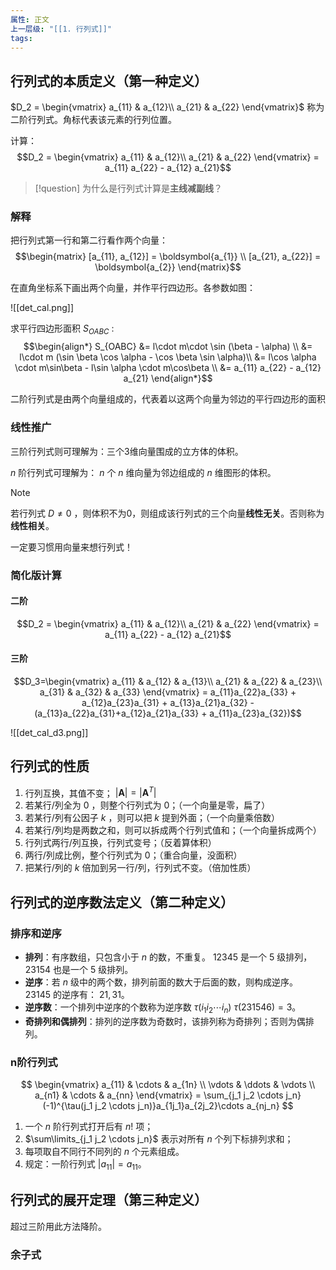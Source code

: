 ```yaml
---
属性: 正文
上一层级: "[[1. 行列式]]"
tags:
---
```


## 行列式的本质定义（第一种定义）

$D_2 = \begin{vmatrix} a_{11} & a_{12}\\ a_{21} & a_{22} \end{vmatrix}$ 称为二阶行列式。角标代表该元素的行列位置。

计算： $$D_2 = \begin{vmatrix} a_{11} & a_{12}\\ a_{21} & a_{22} \end{vmatrix} = a_{11} a_{22} - a_{12} a_{21}$$

> [!question] 
> 为什么是行列式计算是**主线减副线**？

### 解释

把行列式第一行和第二行看作两个向量： $$\begin{matrix} [a_{11}, a_{12}] = \boldsymbol{a_{1}} \\ [a_{21}, a_{22}] = \boldsymbol{a_{2}} \end{matrix}$$

在直角坐标系下画出两个向量，并作平行四边形。各参数如图：

![[det_cal.png]]

求平行四边形面积 $S_{OABC}$ : $$\begin{align*} S_{OABC} &= l\cdot m\cdot \sin (\beta - \alpha) \\ &= l\cdot m (\sin \beta \cos \alpha - \cos \beta \sin \alpha)\\ &= l\cos \alpha \cdot m\sin\beta - l\sin \alpha \cdot m\cos\beta \\ &= a_{11} a_{22} - a_{12} a_{21} \end{align*}$$

二阶行列式是由两个向量组成的，代表着以这两个向量为邻边的平行四边形的面积

### 线性推广

三阶行列式则可理解为：三个3维向量围成的立方体的体积。

$n$ 阶行列式可理解为： $n$ 个 $n$ 维向量为邻边组成的 $n$ 维图形的体积。

> [!note] 
> 若行列式 $D \ne 0$ ，则体积不为0，则组成该行列式的三个向量**线性无关**。否则称为**线性相关**。
> 
> 一定要习惯用向量来想行列式！

### 简化版计算

#### 二阶

$$D_2 = \begin{vmatrix} a_{11} & a_{12}\\ a_{21} & a_{22} \end{vmatrix} = a_{11} a_{22} - a_{12} a_{21}$$

#### 三阶

$$D_3=\begin{vmatrix} a_{11} & a_{12} & a_{13}\\ a_{21} & a_{22} & a_{23}\\ a_{31} & a_{32} & a_{33} \end{vmatrix} = a_{11}a_{22}a_{33} + a_{12}a_{23}a_{31} + a_{13}a_{21}a_{32} - (a_{13}a_{22}a_{31}+a_{12}a_{21}a_{33} + a_{11}a_{23}a_{32})$$

![[det_cal_d3.png]]

## 行列式的性质

1. 行列互换，其值不变； $|\boldsymbol{A}| = |\boldsymbol{A}^{T}|$
2. 若某行/列全为 $0$ ，则整个行列式为 $0$；（一个向量是零，扁了）
3. 若某行/列有公因子 $k$ ，则可以把 $k$ 提到外面；（一个向量乘倍数）
4. 若某行/列均是两数之和，则可以拆成两个行列式值和；（一个向量拆成两个）
5. 行列式两行/列互换，行列式变号；（反着算体积）
6. 两行/列成比例，整个行列式为 $0$；（重合向量，没面积）
7. 把某行/列的 $k$ 倍加到另一行/列，行列式不变。（倍加性质）

## 行列式的逆序数法定义（第二种定义）

### 排序和逆序

- **排列**：有序数组，只包含小于 $n$ 的数，不重复。 $12345$ 是一个 $5$ 级排列， $23154$ 也是一个 $5$ 级排列。
- **逆序**：若 $n$ 级中的两个数，排列前面的数大于后面的数，则构成逆序。 $23145$ 的逆序有： $21, 31$。
- **逆序数**：一个排列中逆序的个数称为逆序数 $\tau(i_{1}i_{2}\cdots i_{n})$ $\tau(231546) = 3$。
- **奇排列和偶排列**：排列的逆序数为奇数时，该排列称为奇排列；否则为偶排列。

### n阶行列式

$$
\begin{vmatrix}  
  a_{11} & \cdots & a_{1n} \\  
  \vdots & \ddots & \vdots \\  
  a_{n1} & \cdots & a_{nn}  
\end{vmatrix} = \sum_{j_1 j_2 \cdots j_n}(-1)^{\tau(j_1 j_2 \cdots j_n)}a_{1j_1}a_{2j_2}\cdots a_{nj_n}
$$

1. 一个 $n$ 阶行列式打开后有 $n!$ 项；
2. $\sum\limits_{j_1 j_2 \cdots j_n}$ 表示对所有 $n$ 个列下标排列求和；
3. 每项取自不同行不同列的 $n$ 个元素组成。
4. 规定：一阶行列式 $|a_{11}| = a_{11}$。

## 行列式的展开定理（第三种定义）

超过三阶用此方法降阶。

### 余子式

